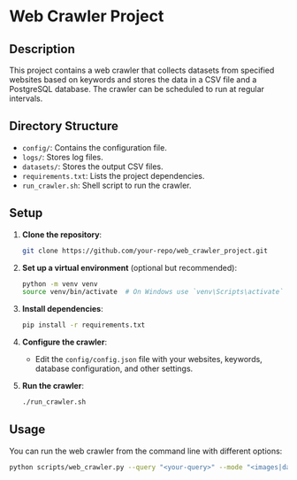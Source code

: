 # Web Crawler Project

## Description
This project contains a web crawler that collects datasets from specified websites based on keywords and stores the data in a CSV file and a PostgreSQL database. The crawler can be scheduled to run at regular intervals.

## Directory Structure
- `config/`: Contains the configuration file.
- `logs/`: Stores log files.
- `datasets/`: Stores the output CSV files.
- `requirements.txt`: Lists the project dependencies.
- `run_crawler.sh`: Shell script to run the crawler.

## Setup

1. **Clone the repository**:
    ```sh
    git clone https://github.com/your-repo/web_crawler_project.git
    
    ```

2. **Set up a virtual environment** (optional but recommended):
    ```sh
    python -m venv venv
    source venv/bin/activate  # On Windows use `venv\Scripts\activate`
    ```

3. **Install dependencies**:
    ```sh
    pip install -r requirements.txt
    ```

4. **Configure the crawler**:
    - Edit the `config/config.json` file with your websites, keywords, database configuration, and other settings.

5. **Run the crawler**:
    ```sh
    ./run_crawler.sh
    ```

## Usage

You can run the web crawler from the command line with different options:

```sh
python scripts/web_crawler.py --query "<your-query>" --mode "<images|datasets>" --limit <number> --schedule "<daily|weekly>"
